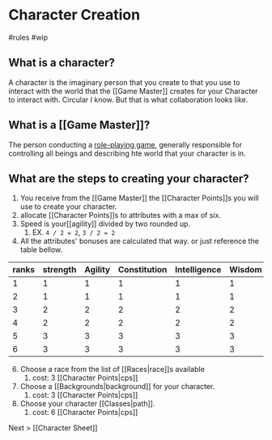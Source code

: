 # Character Creation
#rules #wip 

## What is a character?

A character is the imaginary person that you create to that you use to interact with the world that the [[Game Master]] creates for your Character to interact with. Circular I know. But that is what collaboration looks like.

## What is a [[Game Master]]?

The person conducting a [role-playing game](https://www.wordnik.com/words/role-playing%20game/), generally responsible for controlling all beings and describing hte world that your character is in.

## What are the steps to creating your character?

1. You receive from the [[Game Master]] the [[Character Points]]s you will use to create your character.
2. allocate [[Character Points]]s to attributes with a max of six.
3. Speed is your[[agility]] divided by two rounded up.
	1. EX. `4 / 2 = 2`, `3 / 2 = 2`
4. All the attributes' bonuses are calculated that way. or just reference the table bellow. 

|  ranks   | strength | Agility | Constitution | Intelligence | Wisdom | Charisma |
| --- | -------- | ------- | ------------ | ------------ | ------ | -------- |
| 1   | 1        | 1       | 1            | 1            | 1      | 1        |
| 2   | 1        | 1       | 1            | 1            | 1      | 1        |
| 3   | 2        | 2       | 2            | 2            | 2      | 2        |
| 4   | 2        | 2       | 2            | 2            | 2      | 2        |
| 5   | 3        | 3       | 3            | 3            | 3      | 3        |
| 6   | 3        | 3       | 3            | 3            | 3      | 3        |
   
   
6. Choose a race from the list of [[Races|race]]s available
	1.  cost: 3 [[Character Points|cps]]
7. Choose a [[Backgrounds|background]] for your character.
	1. cost: 3 [[Character Points|cps]]
8. Choose your character [[Classes|path]].
	1. cost: 6 [[Character Points|cps]]

Next > [[Character Sheet]] 

